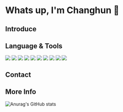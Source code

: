 # Whats up, I'm Changhun 👋

## Introduce

## Language & Tools

<img src="https://img.shields.io/badge/Python-3776AB?style=for-the-badge&logo=Python&logoColor=white"/> <img src="https://img.shields.io/badge/MySQL-4479A1?style=for-the-badge&logo=MySQL&logoColor=white"/> <img src="https://img.shields.io/badge/TensorFlow-FF6F00?style=for-the-badge&logo=TensorFlow&logoColor=white"/> <img src="https://img.shields.io/badge/Pandas-150458?style=for-the-badge&logo=Pandas&logoColor=white"/> <img src="https://img.shields.io/badge/scikit learn-F7931E?style=for-the-badge&logo=scikit-learn&logoColor=white"/> <img src="https://img.shields.io/badge/Keras-D00000?style=for-the-badge&logo=Keras&logoColor=white"/> <img src="https://img.shields.io/badge/NumPy-13243?style=for-the-badge&logo=NumPy&logoColor=white"/> <img src="https://img.shields.io/badge/Elastic-005571?style=for-the-badge&logo=Elastic&logoColor=white"/> <img src="https://img.shields.io/badge/Tableau-E97627?style=for-the-badge&logo=Tableau&logoColor=white"/> <img src="https://img.shields.io/badge/Github-181717?style=for-the-badge&logo=Github&logoColor=white"/>

## Contact

## More Info
![Anurag's GitHub stats](https://github-readme-stats.vercel.app/api?username=leech2193&show_icons=true&theme=radical)
